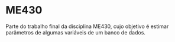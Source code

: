 # ME430
Parte do trabalho final da disciplina ME430, cujo objetivo é estimar parâmetros de algumas variáveis de um banco de dados.
